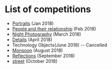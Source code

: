 # List of competitions

* [Portraits](/2018/01_Portraits.md) (Jan 2018)
* [People and their relationship](/2018/people_and_their_relationship.md) (Feb 2018)
* [Night Photography](/2018/night_photography.md) (March 2018)
* [Details](/2018/details.md) (April 2018)
* Technology Objects(June 2018) -- Cancelled
* [Monsoon](/2018/monsoon.md) (August 2018)  
* [Reflections](/2018/reflections.md) (September 2018)
* [street](/2018/street.md) (October 2018)
